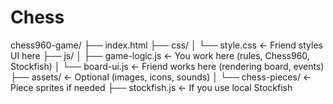 # Chess



chess960-game/
├── index.html
├── css/
│   └── style.css              ← Friend styles UI here
├── js/
│   ├── game-logic.js          ← You work here (rules, Chess960, Stockfish)
│   └── board-ui.js            ← Friend works here (rendering board, events)
├── assets/                    ← Optional (images, icons, sounds)
│   └── chess-pieces/          ← Piece sprites if needed
├── stockfish.js               ← If you use local Stockfish
